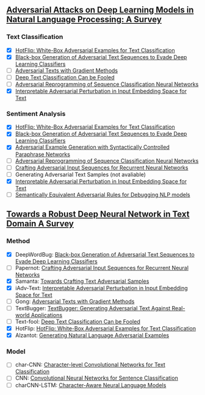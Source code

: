 ## [Adversarial Attacks on Deep Learning Models in Natural Language Processing: A Survey](https://arxiv.org/abs/1901.06796)
### Text Classification
- [x] [HotFlip: White-Box Adversarial Examples for Text Classification](https://arxiv.org/abs/1712.06751)
- [X] [Black-box Generation of Adversarial Text Sequences to Evade Deep Learning Classifiers](https://arxiv.org/abs/1801.04354)
- [ ] [Adversarial Texts with Gradient Methods](https://arxiv.org/abs/1801.07175)
- [ ] [Deep Text Classification Can be Fooled](https://arxiv.org/abs/1704.08006)
- [ ] [Adversarial Reprogramming of Sequence Classification Neural Networks](https://arxiv.org/abs/1809.01829)
- [X] [Interpretable Adversarial Perturbation in Input Embedding Space for Text](https://arxiv.org/abs/1805.02917)
### Sentiment Analysis
- [x] [HotFlip: White-Box Adversarial Examples for Text Classification](https://arxiv.org/abs/1712.06751)
- [X] [Black-box Generation of Adversarial Text Sequences to Evade Deep Learning Classifiers](https://arxiv.org/abs/1801.04354)
- [x] [Adversarial Example Generation with Syntactically Controlled Paraphrase Networks](https://arxiv.org/abs/1804.06059)
- [ ] [Adversarial Reprogramming of Sequence Classification Neural Networks](https://arxiv.org/abs/1809.01829)
- [ ] [Crafting Adversarial Input Sequences for Recurrent Neural Networks](https://arxiv.org/abs/1604.08275)
- [ ] Generating Adversarial Text Samples (not avaliable)
- [X] [Interpretable Adversarial Perturbation in Input Embedding Space for Text](https://arxiv.org/abs/1805.02917)
- [ ] [Semantically Equivalent Adversarial Rules for Debugging NLP models](https://aclweb.org/anthology/papers/P/P18/P18-1079/)

## [Towards a Robust Deep Neural Network in Text Domain A Survey](https://arxiv.org/abs/1902.07285)
### Method
- [X] DeepWordBug: [Black-box Generation of Adversarial Text Sequences to Evade Deep Learning Classifiers](https://arxiv.org/abs/1801.04354)
- [ ] Papernot: [Crafting Adversarial Input Sequences for Recurrent Neural Networks](https://arxiv.org/abs/1604.08275)
- [X] Samanta: [Towards Crafting Text Adversarial Samples](https://arxiv.org/abs/1707.02812)
- [X] iAdv-Text: [Interpretable Adversarial Perturbation in Input Embedding Space for Text](https://arxiv.org/abs/1805.02917)
- [ ] Gong: [Adversarial Texts with Gradient Methods](https://arxiv.org/abs/1801.07175)
- [ ] TextBugger: [TextBugger: Generating Adversarial Text Against Real-world Applications](https://arxiv.org/abs/1812.05271)
- [ ] Text-fool: [Deep Text Classification Can be Fooled](https://arxiv.org/abs/1704.08006)
- [x] HotFlip: [HotFlip: White-Box Adversarial Examples for Text Classification](https://arxiv.org/abs/1712.06751)
- [X] Alzantot: [Generating Natural Language Adversarial Examples](https://arxiv.org/abs/1804.07998)
### Model
- [ ] char-CNN: [Character-level Convolutional Networks for Text Classification](https://arxiv.org/abs/1509.01626)
- [ ] CNN: [Convolutional Neural Networks for Sentence Classification](https://www.aclweb.org/anthology/D14-1181)
- [ ] charCNN-LSTM: [Character-Aware Neural Language Models](https://arxiv.org/abs/1508.06615)
